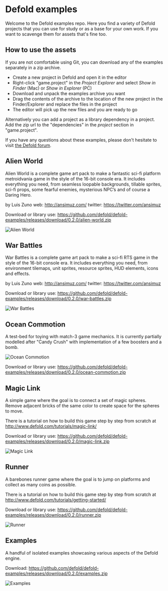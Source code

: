 # Defold examples

Welcome to the Defold examples repo. Here you find a variety of Defold projects that you can use for study or as a base for your own work. If you want to scavenge them for assets that's fine too.

## How to use the assets

If you are not comfortable using Git, you can download any of the examples separately in a
zip archive.

* Create a new project in Defold and open it in the editor
* Right-click "game.project" in the *Project Explorer* and select *Show in Finder* (Mac) or *Show in Explorer* (PC)
* Download and unpack the examples archive you want
* Drag the contents of the archive to the location of the new project in the Finder/Explorer and replace the files in the project
* The editor will pick up the new files and you are ready to go

Alternatively you can add a project as a library dependency in a project. Add the zip url to the
"dependencies" in the *project* section in "game.project".

If you have any questions about these examples, please don't hesitate to visit [the Defold forum](http://forum.defold.com).

## Alien World

Alien World is a complete game art pack to make a fantastic sci-fi platform metroidvania game in the style of the 16-bit console era. It includes everything you need, from seamless loopable backgrounds, tillable sprites, sci-fi props, some fearful enemies, mysterious NPC’s and of course a Daring Hero.

by Luis Zuno
web: http://ansimuz.com/
twitter: https://twitter.com/ansimuz

Download or library use: https://github.com/defold/defold-examples/releases/download/0.2.0/alien-world.zip

![Alien World](alien-world/preview.png?raw=true)

## War Battles

War Battles is a complete game art pack to make a sci-fi RTS game in the style of the 16-bit console era. It includes everything you need, from environment tilemaps, unit sprites, resource sprites, HUD elements, icons and effects.

by Luis Zuno
web: http://ansimuz.com/
twitter: https://twitter.com/ansimuz

Download or library use: https://github.com/defold/defold-examples/releases/download/0.2.0/war-battles.zip

![War Battles](war-battles/preview.png?raw=true)

## Ocean Commotion

A test-bed for toying with match-3 game mechanics. It is currently partially modelled after "Candy Crush" with implementation of a few boosters and a bomb.

![Ocean Commotion](ocean-commotion/preview.png?raw=true)

Download or library use: https://github.com/defold/defold-examples/releases/download/0.2.0/ocean-commotion.zip

## Magic Link

A simple game where the goal is to connect a set of magic spheres. Remove adjacent bricks
of the same color to create space for the spheres to move.

There is a tutorial on how to build this game step by step from scratch at http://www.defold.com/tutorials/magic-link/

Download or library use: https://github.com/defold/defold-examples/releases/download/0.2.0/magic-link.zip

![Magic Link](magic-link/preview.png?raw=true)

## Runner

A barebones runner game where the goal is to jump on platforms and collect as many coins as
possible.

There is a tutorial on how to build this game step by step from scratch at http://www.defold.com/tutorials/getting-started/

Download or library use: https://github.com/defold/defold-examples/releases/download/0.2.0/runner.zip

![Runner](runner/preview.png?raw=true)

## Examples

A handful of isolated examples showcasing various aspects of the Defold engine.

Download: https://github.com/defold/defold-examples/releases/download/0.2.0/examples.zip

![Examples](examples/preview.png?raw=true)
